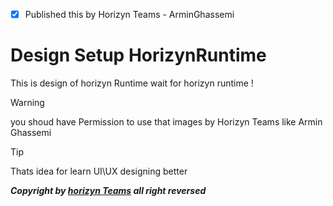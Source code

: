 - [x] Published this by Horizyn Teams - ArminGhassemi
# Design Setup HorizynRuntime
This is design of horizyn Runtime
wait for horizyn runtime !
> [!WARNING]
> you shoud have Permission to use that images by Horizyn Teams like Armin Ghassemi

> [!TIP]
> Thats idea for learn UI\UX designing better

**_Copyright by <ins>horizyn Teams</ins> all right reversed_**
